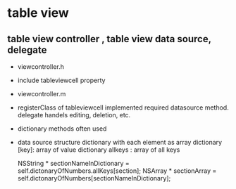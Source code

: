 table view
==============

table view controller ,  table view data source, delegate
--------------
- viewcontroller.h
- 
    include tableviewcell property 

- viewcontroller.m
- 
	registerClass of tableviewcell
	implemented required datasource method.
	delegate handels editing, deletion, etc. 
    
 
        
- dictionary methods often used
- 
	data source structure
	dictionary with each element as array
	dictionary [key]: array of value
	dictionary allkeys : array of all keys
     
     NSString * sectionNameInDictionary = self.dictonaryOfNumbers.allKeys[section];
     NSArray * sectionArray = self.dictonaryOfNumbers[sectionNameInDictionary];




